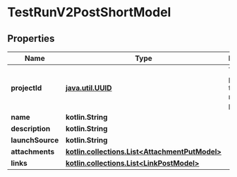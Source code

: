 
# TestRunV2PostShortModel

## Properties
| Name | Type | Description | Notes |
| ------------ | ------------- | ------------- | ------------- |
| **projectId** | [**java.util.UUID**](java.util.UUID.md) | This property is to link test run with a project |  |
| **name** | **kotlin.String** |  |  [optional] |
| **description** | **kotlin.String** |  |  [optional] |
| **launchSource** | **kotlin.String** |  |  [optional] |
| **attachments** | [**kotlin.collections.List&lt;AttachmentPutModel&gt;**](AttachmentPutModel.md) |  |  [optional] |
| **links** | [**kotlin.collections.List&lt;LinkPostModel&gt;**](LinkPostModel.md) |  |  [optional] |



